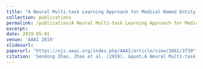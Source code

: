 ```yaml
---
title: "A Neural Multi-task Learning Approach for Medical Named Entity Recognition and Normalization"
collection: publications
permalink: /publication/A Neural Multi-task Learning Approach for Medical Named Entity Recognition and Normalization
excerpt: 
date: 2019-05-01
venue: 'AAAI 2019'
slidesurl: 
paperurl: "https://ojs.aaai.org/index.php/AAAI/article/view/3861/3739"
citation: 'Sendong Zhao, Zhao et al. (2019). &quot;A Neural Multi-task Learning Approach for Medical Named Entity Recognition and Normalization.&quot; <i>AAAI 2019</i>.'
---
```

